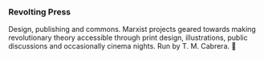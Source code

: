 ### Revolting Press 
Design, publishing and commons. Marxist projects geared towards making revolutionary theory accessible through print design, illustrations, public discussions and occasionally cinema nights.
Run by T. M. Cabrera. 👋

<!--
**revoltingpress/revoltingpress** is a ✨ _special_ ✨ repository because its `README.md` (this file) appears on your GitHub profile.

Here are some ideas to get you started:

- 🔭 I’m currently working on ...
- 🌱 I’m currently learning ...
- 👯 I’m looking to collaborate on ...
- 🤔 I’m looking for help with ...
- 💬 Ask me about ...
- 📫 How to reach me: ...
- 😄 Pronouns: ...
- ⚡ Fun fact: ...
-->

